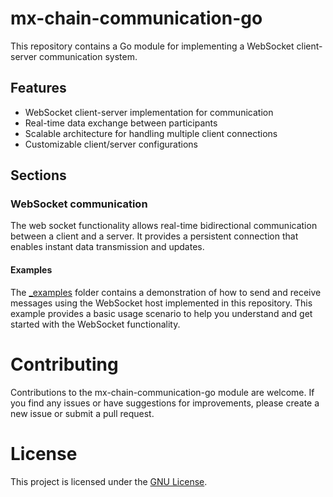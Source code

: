 # mx-chain-communication-go

This repository contains a Go module for implementing a WebSocket client-server communication system.

## Features

- WebSocket client-server implementation for communication
- Real-time data exchange between participants
- Scalable architecture for handling multiple client connections
- Customizable client/server configurations

## Sections

### WebSocket communication

The web socket functionality allows real-time bidirectional communication between a client and a server. 
It provides a persistent connection that enables instant data transmission and updates.

#### Examples
The [_examples](./websocket/_examples) folder contains a demonstration of how to send and receive messages using the WebSocket host implemented in this repository. 
This example provides a basic usage scenario to help you understand and get started with the WebSocket functionality.


# Contributing
Contributions to the mx-chain-communication-go module are welcome. If you find any issues or have suggestions for improvements,
please create a new issue or submit a pull request.

# License

This project is licensed under the [GNU License](https://github.com/multiversx/mx-chain-communication-go/blob/main/LICENSE).


